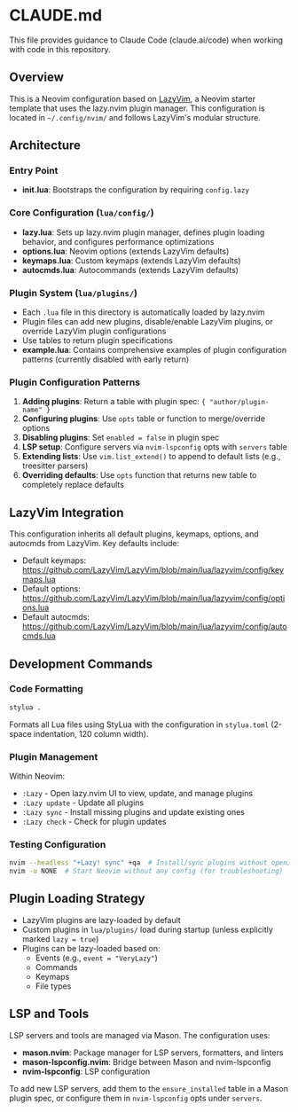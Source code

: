 # CLAUDE.md

This file provides guidance to Claude Code (claude.ai/code) when working with code in this repository.

## Overview

This is a Neovim configuration based on [LazyVim](https://github.com/LazyVim/LazyVim), a Neovim starter template that uses the lazy.nvim plugin manager. This configuration is located in `~/.config/nvim/` and follows LazyVim's modular structure.

## Architecture

### Entry Point
- **init.lua**: Bootstraps the configuration by requiring `config.lazy`

### Core Configuration (`lua/config/`)
- **lazy.lua**: Sets up lazy.nvim plugin manager, defines plugin loading behavior, and configures performance optimizations
- **options.lua**: Neovim options (extends LazyVim defaults)
- **keymaps.lua**: Custom keymaps (extends LazyVim defaults)
- **autocmds.lua**: Autocommands (extends LazyVim defaults)

### Plugin System (`lua/plugins/`)
- Each `.lua` file in this directory is automatically loaded by lazy.nvim
- Plugin files can add new plugins, disable/enable LazyVim plugins, or override LazyVim plugin configurations
- Use tables to return plugin specifications
- **example.lua**: Contains comprehensive examples of plugin configuration patterns (currently disabled with early return)

### Plugin Configuration Patterns
1. **Adding plugins**: Return a table with plugin spec: `{ "author/plugin-name" }`
2. **Configuring plugins**: Use `opts` table or function to merge/override options
3. **Disabling plugins**: Set `enabled = false` in plugin spec
4. **LSP setup**: Configure servers via `nvim-lspconfig` opts with `servers` table
5. **Extending lists**: Use `vim.list_extend()` to append to default lists (e.g., treesitter parsers)
6. **Overriding defaults**: Use `opts` function that returns new table to completely replace defaults

## LazyVim Integration

This configuration inherits all default plugins, keymaps, options, and autocmds from LazyVim. Key defaults include:
- Default keymaps: https://github.com/LazyVim/LazyVim/blob/main/lua/lazyvim/config/keymaps.lua
- Default options: https://github.com/LazyVim/LazyVim/blob/main/lua/lazyvim/config/options.lua
- Default autocmds: https://github.com/LazyVim/LazyVim/blob/main/lua/lazyvim/config/autocmds.lua

## Development Commands

### Code Formatting
```bash
stylua .
```
Formats all Lua files using StyLua with the configuration in `stylua.toml` (2-space indentation, 120 column width).

### Plugin Management
Within Neovim:
- `:Lazy` - Open lazy.nvim UI to view, update, and manage plugins
- `:Lazy update` - Update all plugins
- `:Lazy sync` - Install missing plugins and update existing ones
- `:Lazy check` - Check for plugin updates

### Testing Configuration
```bash
nvim --headless "+Lazy! sync" +qa  # Install/sync plugins without opening UI
nvim -u NONE  # Start Neovim without any config (for troubleshooting)
```

## Plugin Loading Strategy

- LazyVim plugins are lazy-loaded by default
- Custom plugins in `lua/plugins/` load during startup (unless explicitly marked `lazy = true`)
- Plugins can be lazy-loaded based on:
  - Events (e.g., `event = "VeryLazy"`)
  - Commands
  - Keymaps
  - File types

## LSP and Tools

LSP servers and tools are managed via Mason. The configuration uses:
- **mason.nvim**: Package manager for LSP servers, formatters, and linters
- **mason-lspconfig.nvim**: Bridge between Mason and nvim-lspconfig
- **nvim-lspconfig**: LSP configuration

To add new LSP servers, add them to the `ensure_installed` table in a Mason plugin spec, or configure them in `nvim-lspconfig` opts under `servers`.
